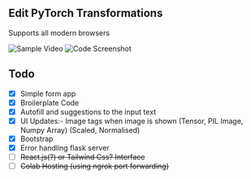 ## Edit PyTorch Transformations
Supports all modern browsers

![Sample Video](https://i.imgur.com/f9a9eXq.gif)
![Code Screenshot](https://i.imgur.com/7QqL8q5.gif)


## Todo
 - [x] Simple form app
 - [x] Broilerplate Code
 - [x] Autofill and suggestions to the input text
 - [x] UI Updates:- Image tags when image is shown (Tensor, PIL Image, Numpy Array) (Scaled, Normalised)
 - [x] Bootstrap
 - [x] Error handling flask server
- [ ] ~~React.js(?) or Tailwind Css? Interface~~
- [ ] ~~Colab Hosting (using ngrok port forwarding)~~